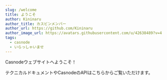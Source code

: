 ```yaml
---
slug: /welcome
title: ようこそ
author: Kininaru
author_title: カスビンメンバー
author_url: https://github.com/Kininaru
author_image_url: https://avatars.githubusercontent.com/u/42638489?v=4
tags:
  - casnode
  - いらっしゃいませ
---
```


Casnodeウェブサイトへようこそ！

テクニカルドキュメントやCasnodeのAPIはこちらからご覧いただけます。